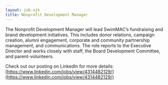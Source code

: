 ```yaml
---
layout: job.njk
title: Nonprofit Development Manager
---
```

The Nonprofit Development Manager will lead SwimMAC’s fundraising and brand development initiatives. This includes donor relations, campaign creation, alumni engagement, corporate and community partnership management, and communications. The role reports to the Executive Director and works closely with staff, the Board Development Committee, and parent-volunteers.

Check out our posting on LinkedIn for more details:\
[https://www.linkedin.com/jobs/​view/4314482129/](https://www.linkedin.com/jobs/view/4314482129/)
